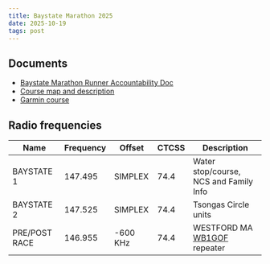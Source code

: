 ```yaml
---
title: Baystate Marathon 2025
date: 2025-10-19
tags: post
---
```


## Documents

- [Baystate Marathon Runner Accountability Doc](Baystate%20Marathon%20Runner%20Accountability%20Doc.pdf)
- [Course map and description](https://www.baystatemarathon.com/course-map-description)
- [Garmin course](https://connect.garmin.com/modern/course/128993260)

## Radio frequencies

| Name          | Frequency | Offset   | CTCSS | Description                            |
| ------------- | --------- | -------- | ----- | -------------------------------------- |
| BAYSTATE 1    | 147.495   | SIMPLEX  | 74.4  | Water stop/course, NCS and Family Info |
| BAYSTATE 2    | 147.525   | SIMPLEX  | 74.4  | Tsongas Circle units                   |
| PRE/POST RACE | 146.955   | -600 KHz | 74.4  | WESTFORD MA [WB1GOF] repeater          |

[WB1GOF]: https://wb1gof.org/
